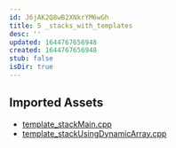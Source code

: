 ```yaml
---
id: J6jAK2Q8wB2XNkrYM6wGh
title: 5 _stacks_with_templates
desc: ''
updated: 1644767656948
created: 1644767656948
stub: false
isDir: true
---
```

## Imported Assets
- [template_stackMain.cpp](/assets/template_stackmain-vhlkgOVm7faL.cpp)
- [template_stackUsingDynamicArray.cpp](/assets/template_stackusingdynamicarray-NLZMBToq1VQu.cpp)
